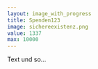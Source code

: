 ```yaml
---
layout: image_with_progress
title: Spenden123
image: sichereexistenz.png
value: 1337
max: 10000
---
```



Text und so...